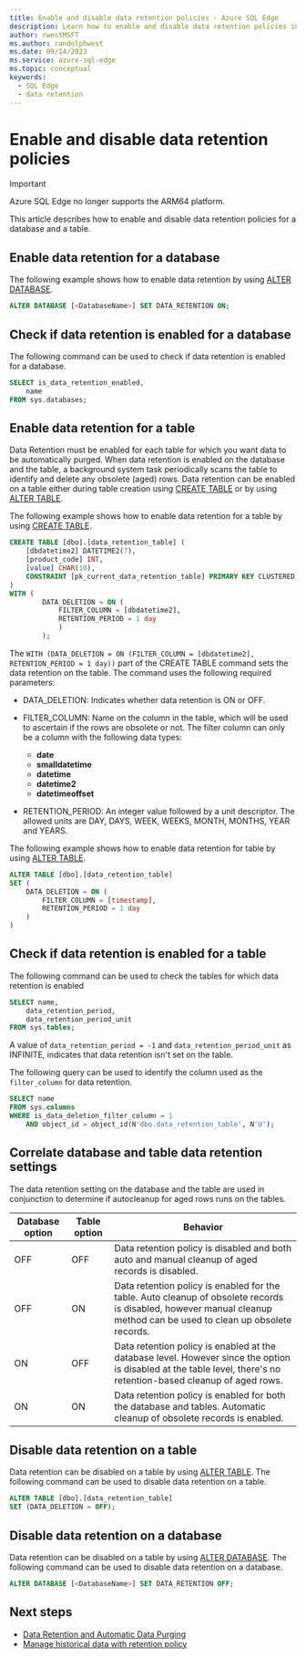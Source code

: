 ```yaml
---
title: Enable and disable data retention policies - Azure SQL Edge
description: Learn how to enable and disable data retention policies in Azure SQL Edge
author: rwestMSFT
ms.author: randolphwest
ms.date: 09/14/2023
ms.service: azure-sql-edge
ms.topic: conceptual
keywords:
  - SQL Edge
  - data retention
---
```

# Enable and disable data retention policies

> [!IMPORTANT]  
> Azure SQL Edge no longer supports the ARM64 platform.

This article describes how to enable and disable data retention policies for a database and a table.

## Enable data retention for a database

The following example shows how to enable data retention by using [ALTER DATABASE](/sql/t-sql/statements/alter-database-transact-sql-set-options).

```sql
ALTER DATABASE [<DatabaseName>] SET DATA_RETENTION ON;
```

## Check if data retention is enabled for a database

The following command can be used to check if data retention is enabled for a database.

```sql
SELECT is_data_retention_enabled,
    name
FROM sys.databases;
```

## Enable data retention for a table

Data Retention must be enabled for each table for which you want data to be automatically purged. When data retention is enabled on the database and the table, a background system task periodically scans the table to identify and delete any obsolete (aged) rows. Data retention can be enabled on a table either during table creation using [CREATE TABLE](/sql/t-sql/statements/create-table-transact-sql) or by using [ALTER TABLE](/sql/t-sql/statements/alter-table-transact-sql).

The following example shows how to enable data retention for a table by using [CREATE TABLE](/sql/t-sql/statements/create-table-transact-sql).

```sql
CREATE TABLE [dbo].[data_retention_table] (
    [dbdatetime2] DATETIME2(7),
    [product_code] INT,
    [value] CHAR(10),
    CONSTRAINT [pk_current_data_retention_table] PRIMARY KEY CLUSTERED ([product_code])
)
WITH (
        DATA_DELETION = ON (
            FILTER_COLUMN = [dbdatetime2],
            RETENTION_PERIOD = 1 day
            )
        );
```

The `WITH (DATA_DELETION = ON (FILTER_COLUMN = [dbdatetime2], RETENTION_PERIOD = 1 day))` part of the CREATE TABLE command sets the data retention on the table. The command uses the following required parameters:

- DATA_DELETION: Indicates whether data retention is ON or OFF.

- FILTER_COLUMN: Name on the column in the table, which will be used to ascertain if the rows are obsolete or not. The filter column can only be a column with the following data types:

    - **date**
    - **smalldatetime**
    - **datetime**
    - **datetime2**
    - **datetimeoffset**

- RETENTION_PERIOD: An integer value followed by a unit descriptor. The allowed units are DAY, DAYS, WEEK, WEEKS, MONTH, MONTHS, YEAR and YEARS.

The following example shows how to enable data retention for table by using [ALTER TABLE](/sql/t-sql/statements/alter-table-transact-sql).

```sql
ALTER TABLE [dbo].[data_retention_table]
SET (
    DATA_DELETION = ON (
        FILTER_COLUMN = [timestamp],
        RETENTION_PERIOD = 1 day
    )
)
```

## Check if data retention is enabled for a table

The following command can be used to check the tables for which data retention is enabled

```sql
SELECT name,
    data_retention_period,
    data_retention_period_unit
FROM sys.tables;
```

A value of `data_retention_period = -1` and `data_retention_period_unit` as INFINITE, indicates that data retention isn't set on the table.

The following query can be used to identify the column used as the `filter_column` for data retention.

```sql
SELECT name
FROM sys.columns
WHERE is_data_deletion_filter_column = 1
    AND object_id = object_id(N'dbo.data_retention_table', N'U');
```

## Correlate database and table data retention settings

The data retention setting on the database and the table are used in conjunction to determine if autocleanup for aged rows runs on the tables.

| Database option | Table option | Behavior |
| --- | --- | --- |
| OFF | OFF | Data retention policy is disabled and both auto and manual cleanup of aged records is disabled. |
| OFF | ON | Data retention policy is enabled for the table. Auto cleanup of obsolete records is disabled, however manual cleanup method can be used to clean up obsolete records. |
| ON | OFF | Data retention policy is enabled at the database level. However since the option is disabled at the table level, there's no retention-based cleanup of aged rows. |
| ON | ON | Data retention policy is enabled for both the database and tables. Automatic cleanup of obsolete records is enabled. |

## Disable data retention on a table

Data retention can be disabled on a table by using [ALTER TABLE](/sql/t-sql/statements/alter-table-transact-sql). The following command can be used to disable data retention on a table.

```sql
ALTER TABLE [dbo].[data_retention_table]
SET (DATA_DELETION = OFF);
```

## Disable data retention on a database

Data retention can be disabled on a table by using [ALTER DATABASE](/sql/t-sql/statements/alter-database-transact-sql-set-options). The following command can be used to disable data retention on a database.

```sql
ALTER DATABASE [<DatabaseName>] SET DATA_RETENTION OFF;
```

## Next steps

- [Data Retention and Automatic Data Purging](data-retention-overview.md)
- [Manage historical data with retention policy](data-retention-cleanup.md)
